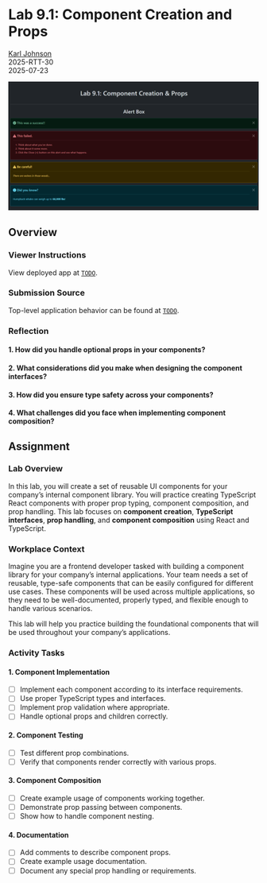 # Lab 9.1: Component Creation and Props

[Karl Johnson](https://github.com/hirekarl)  
2025-RTT-30  
<time datetime="2025-07-23">2025-07-23</time>  

![Preview alt text goes here.](./preview.png)

## Overview
### Viewer Instructions
View deployed app at [`TODO`]().

### Submission Source
Top-level application behavior can be found at [`TODO`]().

### Reflection
#### 1. How did you handle optional props in your components?
>

#### 2. What considerations did you make when designing the component interfaces?
>

#### 3. How did you ensure type safety across your components?
>

#### 4. What challenges did you face when implementing component composition?
>

## Assignment
### Lab Overview
In this lab, you will create a set of reusable UI components for your company’s internal component library. You will practice creating TypeScript React components with proper prop typing, component composition, and prop handling. This lab focuses on **component creation**, **TypeScript interfaces**, **prop handling**, and **component composition** using React and TypeScript.

### Workplace Context
Imagine you are a frontend developer tasked with building a component library for your company’s internal applications. Your team needs a set of reusable, type-safe components that can be easily configured for different use cases. These components will be used across multiple applications, so they need to be well-documented, properly typed, and flexible enough to handle various scenarios.

This lab will help you practice building the foundational components that will be used throughout your company’s applications.

### Activity Tasks
#### 1. Component Implementation
- [ ] Implement each component according to its interface requirements.
- [ ] Use proper TypeScript types and interfaces.
- [ ] Implement prop validation where appropriate.
- [ ] Handle optional props and children correctly.

#### 2. Component Testing
- [ ] Test different prop combinations.
- [ ] Verify that components render correctly with various props.

#### 3. Component Composition
- [ ] Create example usage of components working together.
- [ ] Demonstrate prop passing between components.
- [ ] Show how to handle component nesting.

#### 4. Documentation
- [ ] Add comments to describe component props.
- [ ] Create example usage documentation.
- [ ] Document any special prop handling or requirements.